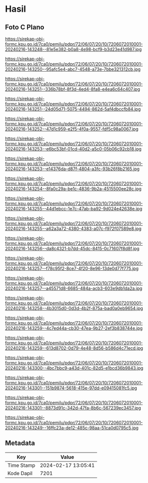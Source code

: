 # Hasil

## Foto C Plano

https://sirekap-obj-formc.kpu.go.id/7ca0/pemilu/pdpr/72/06/07/20/10/7206072010001-20240216-143248--81e5e382-b0a8-4e98-bcf9-b3d23e41d987.jpg

https://sirekap-obj-formc.kpu.go.id/7ca0/pemilu/pdpr/72/06/07/20/10/7206072010001-20240216-143250--95afc5e4-abc7-4548-a73e-7bbe321312cb.jpg

https://sirekap-obj-formc.kpu.go.id/7ca0/pemilu/pdpr/72/06/07/20/10/7206072010001-20240216-143251--336b78bf-8f3d-4ed4-8fa8-e4ea6c64c407.jpg

https://sirekap-obj-formc.kpu.go.id/7ca0/pemilu/pdpr/72/06/07/20/10/7206072010001-20240216-143251--24d05d71-5075-4494-862d-5af4dbccfb84.jpg

https://sirekap-obj-formc.kpu.go.id/7ca0/pemilu/pdpr/72/06/07/20/10/7206072010001-20240216-143252--47d1c959-e2f5-4f0a-9557-fdf5c98a0067.jpg

https://sirekap-obj-formc.kpu.go.id/7ca0/pemilu/pdpr/72/06/07/20/10/7206072010001-20240216-143253--e6bc53bf-01cd-40d2-a5c0-05b06c92cb18.jpg

https://sirekap-obj-formc.kpu.go.id/7ca0/pemilu/pdpr/72/06/07/20/10/7206072010001-20240216-143253--e14376da-d87f-4804-a3fc-93b26f8b2165.jpg

https://sirekap-obj-formc.kpu.go.id/7ca0/pemilu/pdpr/72/06/07/20/10/7206072010001-20240216-143254--8fa0c29a-be1c-4836-9b2a-4515500ee28c.jpg

https://sirekap-obj-formc.kpu.go.id/7ca0/pemilu/pdpr/72/06/07/20/10/7206072010001-20240216-143255--44d1ebcc-1e7c-47ab-ba92-9d024e42638e.jpg

https://sirekap-obj-formc.kpu.go.id/7ca0/pemilu/pdpr/72/06/07/20/10/7206072010001-20240216-143255--a62a3a72-4380-4383-a07c-f972f07589e8.jpg

https://sirekap-obj-formc.kpu.go.id/7ca0/pemilu/pdpr/72/06/07/20/10/7206072010001-20240216-143256--da8c4321-b7dd-45dc-8415-0c71607f8d8f.jpg

https://sirekap-obj-formc.kpu.go.id/7ca0/pemilu/pdpr/72/06/07/20/10/7206072010001-20240216-143257--f78c95f2-8ce7-4f20-8e96-13de0d77f775.jpg

https://sirekap-obj-formc.kpu.go.id/7ca0/pemilu/pdpr/72/06/07/20/10/7206072010001-20240216-143257--a45571d8-6685-484a-acb3-603e9db1da2a.jpg

https://sirekap-obj-formc.kpu.go.id/7ca0/pemilu/pdpr/72/06/07/20/10/7206072010001-20240216-143258--4b3015d0-0d3d-4b2f-875a-bad0a0eb9654.jpg

https://sirekap-obj-formc.kpu.go.id/7ca0/pemilu/pdpr/72/06/07/20/10/7206072010001-20240216-143259--4c7ed44a-cb30-47ea-9b27-2ef3b838744e.jpg

https://sirekap-obj-formc.kpu.go.id/7ca0/pemilu/pdpr/72/06/07/20/10/7206072010001-20240216-143259--613d8702-0d79-4e48-8d56-b586d4c71ecd.jpg

https://sirekap-obj-formc.kpu.go.id/7ca0/pemilu/pdpr/72/06/07/20/10/7206072010001-20240216-143300--4bc7bbc9-a43d-401c-82d5-e1bcd36b9843.jpg

https://sirekap-obj-formc.kpu.go.id/7ca0/pemilu/pdpr/72/06/07/20/10/7206072010001-20240216-143301--151b9874-5618-415e-97dd-e09415081fc5.jpg

https://sirekap-obj-formc.kpu.go.id/7ca0/pemilu/pdpr/72/06/07/20/10/7206072010001-20240216-143301--8873d91c-342d-47fa-8b6c-567239ec3457.jpg

https://sirekap-obj-formc.kpu.go.id/7ca0/pemilu/pdpr/72/06/07/20/10/7206072010001-20240216-143249--16ffc23a-de12-485c-98aa-51ca0d0795c5.jpg


## Metadata

| Key        | Value               |
| ---------- | ------------------- |
| Time Stamp | 2024-02-17 13:05:41 |
| Kode Dapil | 7201                |



